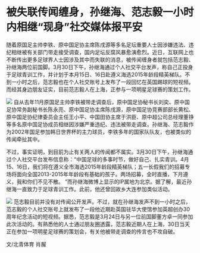 # 被失联传闻缠身，孙继海、范志毅一小时内相继“现身”社交媒体报平安

随着原国足主帅李铁、原中国足协主席陈戌源等多名足坛重要人士因涉嫌违法、违纪相继被有关部门带走接受调查，国内足坛反腐风暴愈演愈烈。近日，互联网上也不断传出更多足球界人士因涉及其中而失联的消息，被传闻缠身者就包括范志毅、孙继海两位前国脚。3月30日下午，孙继海通过个人社交平台发声，称自己正投身于足球青训工作，并计划于本月15日、16日赴遵义海选2015年龄段精英梯队。不到一小时之后，范志毅也在个人社交账号上发布了一段回忆在英国踢球的短视频。而经其身边朋友证实，目前范志毅人在上海，正参与一项明星足球赛的策划工作。

![](https://inews.gtimg.com/news_bt/OSSzdIkpH7l8sd5uzCSzqkr5h96PQjv1L_Ad8kg3yskxwAA/1000)
自从去年11月原国足主帅李铁被带走调查后，原中国足协秘书长刘奕、原中国足协常务副秘书长陈永亮、原中国足协主席陈戌源，原中国足协竞赛部部长黄松、原中国足协纪律委员会主任王小平、中国田协主席于洪臣、原中超公司总经理董铮等多名原中国足协成员相继因涉嫌严重违纪、违法被带走调查。孙继海、范志毅作为2002年国足参加韩日世界杯的主力球员，李铁多年的国家队队友，也被类似的传闻牵扯其中。

不过，事实证明，到目前为止有关两人的传闻都不属实。3月30日下午，孙继海通过个人社交平台发布信息称：“中国足球的多事时节，做好自己、扎实青训。4月15、16日，我们将在遵义全市海选2015年龄段精英梯队；五一长假我们的招募专场将面向全国2013-2015年年龄段有基础的孩子。两场招募，全时直播，下月遵义，我和你们不见不散。
”而孙继海微博上显示的IP属地为北京。据了解，最近孙继海一直致力于足球青训工作。此前，他还曾回故乡大连参加类似活动。

![](https://inews.gtimg.com/news_bt/OOTimV_iPB7kZeFDeg16x2zkkRc4-7ynl3X2PwDy3aQX0AA/1000)
范志毅目前并没有对传闻公开发声。不过，就在孙继海发声不到一小时之后，范志毅的个人社交账号上就发布了一段他近期赴英国驻华大使馆参加英超创办30周年纪念活动的短视频。据悉，范志毅是3月24日与另一位前国脚董方卓一同参加此次活动的。有熟悉他的人士通过朋友圈透露，范志毅近期人在上海，30日当天正在参加一项明星足球赛的策划会，有关他被带走调查的传言也不攻自破。

文/北青体育 肖赧

